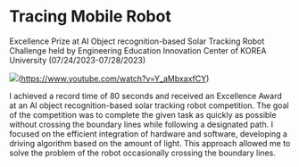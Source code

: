# Tracing Mobile Robot

Excellence Prize at AI Object recognition-based Solar Tracking Robot Challenge held by Engineering Education Innovation Center of KOREA University (07/24/2023-07/28/2023)

![](https://img.youtube.com/vi/Y_aMbxaxfCY/0.jpg)(https://www.youtube.com/watch?v=Y_aMbxaxfCY)

I achieved a record time of 80 seconds and received an Excellence Award at an AI object recognition-based solar tracking robot competition.
The goal of the competition was to complete the given task as quickly as possible without crossing the boundary lines while following a designated path.
I focused on the efficient integration of hardware and software, developing a driving algorithm based on the amount of light.
This approach allowed me to solve the problem of the robot occasionally crossing the boundary lines.
